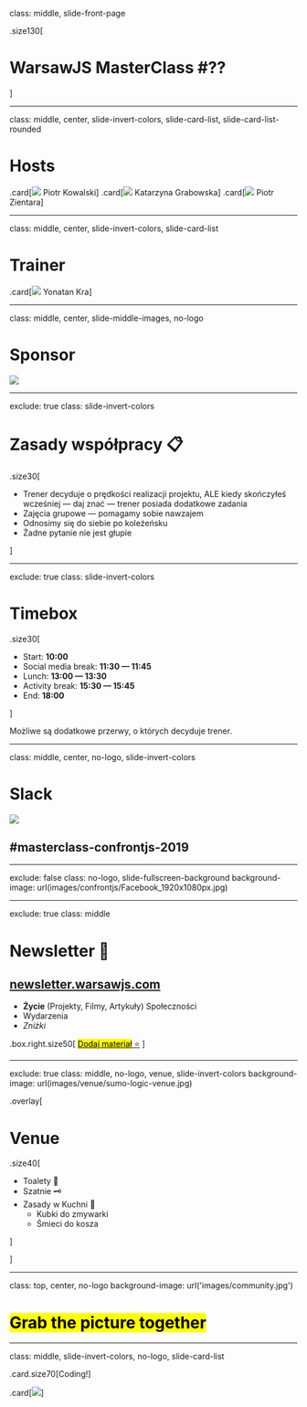 class: middle, slide-front-page

.size130[

# WarsawJS MasterClass #<span class="ordometer js-masterclass-number">??</span>

]

---

class: middle, center, slide-invert-colors, slide-card-list, slide-card-list-rounded

# Hosts

.card[![](./images/avatars-hosts/piotr-kowalski.jpg) Piotr Kowalski]
.card[![](./images/avatars-hosts/katarzyna-grabowska.jpg) Katarzyna Grabowska]
.card[![](./images/avatars-hosts/piotr-zientara.jpg) Piotr Zientara]

---

class: middle, center, slide-invert-colors, slide-card-list

# Trainer

.card[![](./images/avatars-mentors/yonatan-kra.jpg) Yonatan Kra]

<!-- .card[![](./images/avatars-mentors/michal-bury.jpg) Michał Bury] -->
<!-- .card[![](./images/avatars-mentors/michal-szklarski.jpg) Michał Szklarski] -->
<!-- .card[![](./images/avatars-mentors/piotr-kowalski.jpg) Piotr Kowalski] -->
<!-- .card[![](./images/avatars-mentors/kamil-grabek.jpg) Kamil Grabek] -->

---

class: middle, center, slide-middle-images, no-logo

# Sponsor

![](./images/sponsors/logo-lukasiewicz-institute.svg)

<!-- ![](./images/sponsors/logo-sumo-logic.png) -->

---

exclude: true
class: slide-invert-colors

# Zasady współpracy 📋

.size30[

* Trener decyduje o prędkości realizacji projektu, ALE kiedy skończyłeś
    wcześniej — daj znać — trener posiada dodatkowe zadania
* Zajęcia grupowe — pomagamy sobie nawzajem
* Odnosimy się do siebie po koleżeńsku
* Żadne pytanie nie jest głupie

]

---

exclude: true
class: slide-invert-colors

# Timebox

.size30[

* Start: **10:00**
* Social media break: **11:30 — 11:45**
* Lunch: **13:00 — 13:30**
* Activity break: **15:30 — 15:45**
* End: **18:00**

]

Możliwe są dodatkowe przerwy, o których decyduje trener.

---

class: middle, center, no-logo, slide-invert-colors

# Slack

![](images/icons/slack.svg)

## #masterclass-confrontjs-2019

<!-- **Dostęp możliwy, kiedy dostaniesz zaproszenie.** -->

---

exclude: false
class: no-logo, slide-fullscreen-background
background-image: url(images/confrontjs/Facebook_1920x1080px.jpg)

---

exclude: true
class: middle

# Newsletter 💌

## [newsletter.warsawjs.com](https://newsletter.warsawjs.com/)

* **Życie** <span class="slim">(Projekty, Filmy, Artykuły)</span> Społeczności
* Wydarzenia
* <var>Zniżki</var>

.box.right.size50[
[<mark>Dodaj materiał</mark> ⭐](https://newsletter-submission.warsawjs.com)
]

---

exclude: true
class: middle, no-logo, venue, slide-invert-colors
background-image: url(images/venue/sumo-logic-venue.jpg)

<div class="apla"></div>

.overlay[

# Venue

.size40[

* Toalety 🛁
* Szatnie 🗝
* Zasady w Kuchni 🍎
    + Kubki do zmywarki
    + Śmieci do kosza

]

]

---

class: top, center, no-logo
background-image: url('images/community.jpg')

# <mark>Grab the picture together</mark>

---

class: middle, slide-invert-colors, no-logo, slide-card-list

.card.size70[Coding!]
<!-- .card[![](images/logo/logo-black-transparent-200x200.png)] -->
.card[![](images/logo/Confront_vertical_white_RGB.svg)]

<!-- Fullscreen background: 1210 x 681 -->
